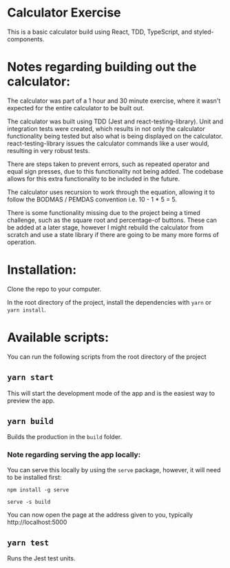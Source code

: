 # Calculator Exercise

This is a basic calculator build using React, TDD, TypeScript, and styled-components.

# Notes regarding building out the calculator:

The calculator was part of a 1 hour and 30 minute exercise, where it wasn't expected for the entire calculator to be built out.

The calculator was built using TDD (Jest and react-testing-library). Unit and integration tests were created, which results in not only the calculator functionality being tested but also what is being displayed on the calculator. react-testing-library issues the calculator commands like a user would, resulting in very robust tests.

There are steps taken to prevent errors, such as repeated operator and equal sign presses, due to this functionality not being added. The codebase allows for this extra functionality to be included in the future.

The calculator uses recursion to work through the equation, allowing it to follow the BODMAS / PEMDAS convention i.e. 10 - 1 \* 5 = 5.

There is some functionality missing due to the project being a timed challenge, such as the square root and percentage-of buttons. These can be added at a later stage, however I might rebuild the calculator from scratch and use a state library if there are going to be many more forms of operation.

# Installation:

Clone the repo to your computer.

In the root directory of the project, install the dependencies with `yarn` or `yarn install`.

# Available scripts:

You can run the following scripts from the root directory of the project

## `yarn start`

This will start the development mode of the app and is the easiest way to preview the app.

## `yarn build`

Builds the production in the `build` folder.

### Note regarding serving the app locally:

You can serve this locally by using the `serve` package, however, it will need to be installed first:

`npm install -g serve`

`serve -s build`

You can now open the page at the address given to you, typically http://localhost:5000

## `yarn test`

Runs the Jest test units.
